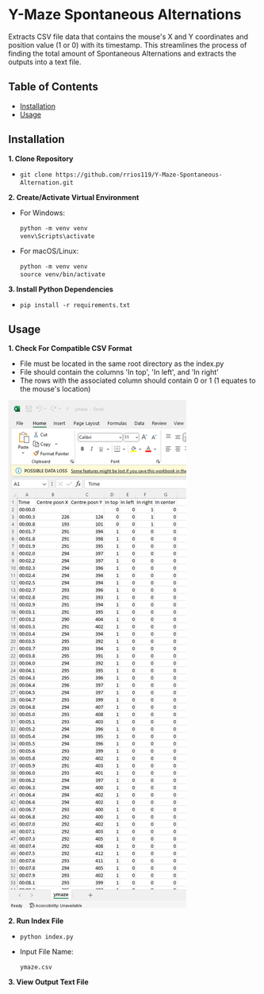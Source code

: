 # Y-Maze Spontaneous Alternations

Extracts CSV file data that contains the mouse's X and Y coordinates and position value (1 or 0) with its timestamp. This streamlines the process of finding the total amount of Spontaneous Alternations and extracts the outputs into a text file.

## Table of Contents

- [Installation](#installation)
- [Usage](#usage)

## Installation

**1. Clone Repository**
- ```
  git clone https://github.com/rrios119/Y-Maze-Spontaneous-Alternation.git
  ```

**2. Create/Activate Virtual Environment**
- For Windows:
  ```
  python -m venv venv
  venv\Scripts\activate
  ```
- For macOS/Linux:
  ```
  python -m venv venv
  source venv/bin/activate
  ```

**3. Install Python Dependencies**
- ```
  pip install -r requirements.txt
  ```

## Usage

**1. Check For Compatible CSV Format**
- File must be located in the same root directory as the index.py
- File should contain the columns 'In top', 'In left', and 'In right'
- The rows with the associated column should contain 0 or 1 (1 equates to the mouse's location)

![Example CSV Excel File](example.png)

**2. Run Index File**
- ```
  python index.py
  ```
- Input File Name:
  ```
  ymaze.csv
  ```

**3. View Output Text File**
